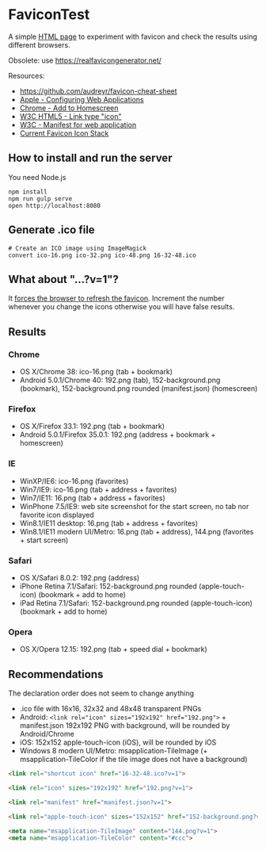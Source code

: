 # FaviconTest

A simple [HTML page](index.html) to experiment with favicon and check the results using different browsers.

Obsolete: use https://realfavicongenerator.net/

Resources:

- https://github.com/audreyr/favicon-cheat-sheet
- [Apple - Configuring Web Applications](https://developer.apple.com/library/iad/documentation/AppleApplications/Reference/SafariWebContent/ConfiguringWebApplications/ConfiguringWebApplications.html)
- [Chrome - Add to Homescreen](https://developer.chrome.com/multidevice/android/installtohomescreen)
- [W3C HTML5 - Link type "icon"](http://www.w3.org/TR/html5/links.html#rel-icon)
- [W3C - Manifest for web application](https://w3c.github.io/manifest/)
- [Current Favicon Icon Stack](http://davidensinger.com/2014/02/current-favicon-icon-stack/)

## How to install and run the server

You need Node.js

```Shell
npm install
npm run gulp serve
open http://localhost:8080
```

## Generate .ico file

```Shell
# Create an ICO image using ImageMagick
convert ico-16.png ico-32.png ico-48.png 16-32-48.ico
```

## What about "...?v=1"?

It [forces the browser to refresh the favicon](http://stackoverflow.com/questions/2208933).
Increment the number whenever you change the icons otherwise you will have false results.

## Results

### Chrome

- OS X/Chrome 38: ico-16.png (tab + bookmark)
- Android 5.0.1/Chrome 40: 192.png (tab), 152-background.png (bookmark), 152-background.png rounded (manifest.json) (homescreen)

### Firefox

- OS X/Firefox 33.1: 192.png (tab + bookmark)
- Android 5.0.1/Firefox 35.0.1: 192.png (address + bookmark + homescreen)

### IE

- WinXP/IE6: ico-16.png (favorites)
- Win7/IE9: ico-16.png (tab + address + favorites)
- Win7/IE11: 16.png (tab + address + favorites)
- WinPhone 7.5/IE9: web site screenshot for the start screen, no tab nor favorite icon displayed
- Win8.1/IE11 desktop: 16.png (tab + address + favorites)
- Win8.1/IE11 modern UI/Metro: 16.png (tab + address), 144.png (favorites + start screen)

### Safari

- OS X/Safari 8.0.2: 192.png (address)
- iPhone Retina 7.1/Safari: 152-background.png rounded (apple-touch-icon) (bookmark + add to home)
- iPad Retina 7.1/Safari: 152-background.png rounded (apple-touch-icon) (bookmark + add to home)

### Opera

- OS X/Opera 12.15: 192.png (tab + speed dial + bookmark)

## Recommendations

The declaration order does not seem to change anything

- .ico file with 16x16, 32x32 and 48x48 transparent PNGs
- Android: `<link rel="icon" sizes="192x192" href="192.png">` + manifest.json 192x192 PNG with background, will be rounded by Android/Chrome
- iOS: 152x152 apple-touch-icon (iOS), will be rounded by iOS
- Windows 8 modern UI/Metro: msapplication-TileImage (+ msapplication-TileColor if the tile image does not have a background)

```HTML
<link rel="shortcut icon" href="16-32-48.ico?v=1">

<link rel="icon" sizes="192x192" href="192.png?v=1">

<link rel="manifest" href="manifest.json?v=1">

<link rel="apple-touch-icon" sizes="152x152" href="152-background.png?v=1">

<meta name="msapplication-TileImage" content="144.png?v=1">
<meta name="msapplication-TileColor" content="#ccc">
```
